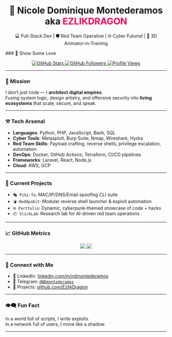 <h1 align="center">🐉 Nicole Dominique Montederamos aka <span style="color:#f50057;">EZLIKDRAGON</span></h1>
<p align="center">💻 Full-Stack Dev | 🛡️ Red Team Operative | 🌐 Cyber Futurist | 🎨 3D Animator-in-Training</p>
### 🌟 Show Some Love
<p align="center">
  <a href="https://github.com/EzlikDragon">
    <img src="https://img.shields.io/github/stars/EzlikDragon?style=social" alt="GitHub Stars" />
  </a>
  <a href="https://github.com/EzlikDragon">
    <img src="https://img.shields.io/github/followers/EzlikDragon?label=Follow&style=social" alt="GitHub Followers" />
  </a>
  <a href="https://github.com/antonkomarev/github-profile-views-counter">
    <img src="https://komarev.com/ghpvc/?username=EzlikDragon&style=flat-square&color=red" alt="Profile Views" />
  </a>
</p>

---

### 🚀 Mission
I don’t just code — I **architect digital empires**.  
Fusing system logic, design artistry, and offensive security into **living ecosystems** that scale, secure, and speak.

---

### ⚒️ Tech Arsenal
- **Languages**: Python, PHP, JavaScript, Bash, SQL  
- **Cyber Tools**: Metasploit, Burp Suite, Nmap, Wireshark, Hydra  
- **Red Team Skills**: Payload crafting, reverse shells, privilege escalation, automation  
- **DevOps**: Docker, GitHub Actions, Terraform, CI/CD pipelines  
- **Frameworks**: Laravel, React, Node.js  
- **Cloud**: AWS, GCP  

---

### 🧪 Current Projects
- `🎭 Piki-Ta`: MAC/IP/DNS/Email spoofing CLI suite  
- `💣 RedOpsKit`: Modular reverse shell launcher & exploit automation  
- `🌐 Portfolio`: Dynamic, cyberpunk-themed showcase of code + hacks  
- `📦 SlickLab`: Research lab for AI-driven red team operations  

---

### 📈 GitHub Metrics
<p align="center">
  <img src="https://github-readme-stats.vercel.app/api?username=EzlikDragon&show_icons=true&theme=radical" />
  <img src="https://github-readme-streak-stats.herokuapp.com/?user=EzlikDragon&theme=radical" />
</p>

---

### 📡 Connect with Me
- 🔗 LinkedIn: [linkedin.com/in/ndmontederamos](https://linkedin.com/in/ndmontederamos)  
- 💬 Telegram: [`@NDmontederamos`](https://t.me/NDmontederamos)  
- 🧪 Projects: [github.com/EzlikDragon](https://github.com/EzlikDragon)

---

### 👁️‍🗨️ Fun Fact
In a world full of scripts, I write exploits.  
In a network full of users, I move like a shadow.

---

<!--
**EzlikDragon/EzlikDragon** is a ✨ special ✨ repo because its README.md becomes your GitHub profile.
-->

